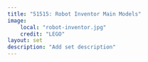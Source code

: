 ```yaml
---
title: "51515: Robot Inventor Main Models"
image:
    local: "robot-inventor.jpg"
    credit: "LEGO"
layout: set
description: "Add set description"
---
```

